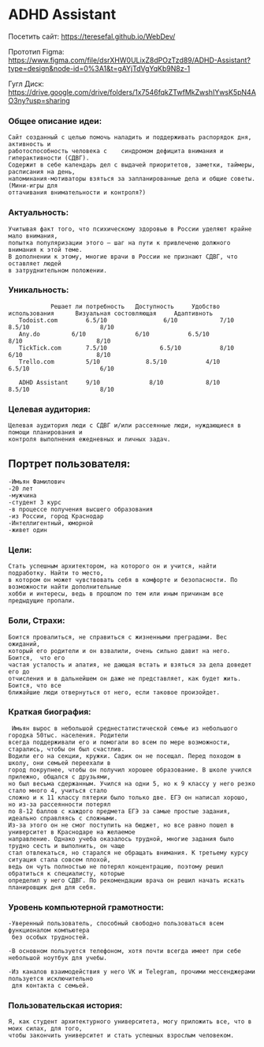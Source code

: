 # ADHD Assistant

Посетить сайт: https://teresefal.github.io/WebDev/

Прототип Figma: https://www.figma.com/file/dsrXHW0ULixZ8dPOzTzd89/ADHD-Assistant?type=design&node-id=0%3A1&t=gAYjTdVgYqKb9N8z-1

Гугл Диск: https://drive.google.com/drive/folders/1x7546fqkZTwfMkZwshIYwsK5pN4AO3ny?usp=sharing

<h3> Общее описание идеи:</h1>

	Сайт созданный с целью помочь наладить и поддерживать распорядок дня, активность и 
 	работоспособность человека с  	синдромом дефицита внимания и гиперактивности (СДВГ). 
 	Содержит в себе календарь дел с выдачей приоритетов, заметки, таймеры, расписания на день, 
 	напоминания-мотиваторы взяться за запланированные дела и общие советы. (Мини-игры для 
 	оттачивания внимательности и контроля?)

<h3> Актуальность: </h3>

	Учитывая факт того, что психическому здоровью в России уделяют крайне мало внимания, 
 	попытка популяризации этого – шаг на пути к привлеченю должного внимания к этой теме. 
  	В дополнении к этому, многие врачи в России не признают СДВГ, что оставляет людей 
   	в затруднительном положении.

<h3> Уникальность: </h3>

	        	Решает ли потребность  	Доступность  	Удобство использования  	Визуальная состовляющая  	Адаптивноть
	   Todoist.com	      6.5/10	            6/10	        7/10	                     8.5/10	                   8/10
	   Any.do	      6/10	            6/10	       6.5/10	                      8/10	                   8/10
	   TickTick.com	      7.5/10	           6.5/10	        8/10	                      6/10	                   8/10
	   Trello.com	      5/10	           8.5/10	        4/10	                     6.5/10	                   6/10
     
	   ADHD Assistant     9/10	            8/10	        8/10	                     8.5/10	                   8/10

<h3> Целевая аудитория: </h3>

	Целевая аудитория люди с СДВГ и/или рассеянные люди, нуждающиеся в помощи планирования и 
 	контроля выполнения ежедневных и личных задач. 



<h2> Портрет пользователя: </h2>

	-Имьян Фамилович 
	-20 лет 
 	-мужчина 
	-студент 3 курс 
	-в процессе получения высшего образования 
	-из России, город Краснодар 
	-Интеллигентный, юморной 
	-живет один 

<h3> Цели: </h3> 

	Стать успешным архитектором, на которого он и учится, найти подработку. Найти то место, 
 	в котором он может чувствовать себя в комфорте и безопасности. По возможности найти дополнительные 
	хобби и интересы, ведь в прошлом по тем или иным причинам все предыдущие пропали. 

<h3> Боли, Страхи: </h3>

	Боится провалиться, не справиться с жизненными преградами. Вес ожиданий, 
 	который его родители и он взвалили, очень сильно давит на него. Боится,  что его 
 	частая усталость и апатия, не дающая встать и взяться за дела доведет его до 
 	отчисления и в дальнейшем он даже не представляет, как будет жить. Боится, что все 
 	ближайшие люди отвернуться от него, если таковое произойдет. 

<h3> Краткая биография: </h3>

	 Имьян вырос в небольшой среднестатистической семье из небольшого городка 50тыс. населения. Родители 
  	всегда поддерживали его и помогали во всем по мере возможности, старались, чтобы он был счастлив. 
   	Водили его на секции, кружки. Садик он не посещал. Перед походом в школу, они семьей переехали в 
    город покрупнее, чтобы он получил хорошее образование. В школе учился прилежно, общался с друзьями, 
    но был весьма сдержанным. Учился на одни 5, но к 9 классу у него резко стало много 4, учиться стало 
    сложно и к 11 классу пятерки было только две. ЕГЭ он написал хорошо, но из-за рассеянности потерял 
    по 8-12 баллов с каждого предмета ЕГЭ за самые простые задания, идеально справляясь с сложными. 
	Из-за этого он не смог поступить на бюджет, но все равно пошел в университет в Краснодаре на желаемое 
 	направление. Однако учеба оказалось трудной, многие задания было трудно сесть и выполнить, он чаще 
  	стал отвлекаться, но старался не обращать внимания. К третьему курсу ситуация стала совсем плохой, 
   	ведь он чуть полностью не потерял концентрацию, поэтому решил обратиться к специалисту, которые 
    определил у него СДВГ. По рекомендации врача он решил начать искать планировщик дня для себя. 
	  
<h3> Уровень компьютерной грамотности: </h3>

	-Уверенный пользователь, способный свободно пользоваться всем функционалом компьютера 
 	 без особых трудностей. 
   
	-В основном пользуется телефоном, хотя почти всегда имеет при себе небольшой ноутбук для учебы. 
 
	-Из каналов взаимодействия у него VK и Telegram, прочими мессенджерами пользуется исключительно 
 	 для контакта с семьей. 


<h3> Пользовательская история: </h3>

	Я, как студент архитектурного университета, могу приложить все, что в моих силах, для того, 
 	чтобы закончить университет и стать успешных взрослым человеком.
